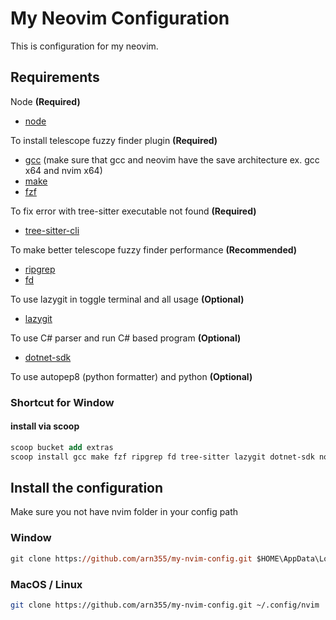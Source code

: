 # My Neovim Configuration

This is configuration for my neovim.

## Requirements

Node **(Required)**

- [node](https://nodejs.org/en/download/)

To install telescope fuzzy finder plugin **(Required)**

- [gcc](https://www.mingw-w64.org/) (make sure that gcc and neovim have the save architecture ex. gcc x64 and nvim x64)
- [make](https://www.gnu.org/software/make/)
- [fzf](https://github.com/junegunn/fzf)

To fix error with tree-sitter executable not found **(Required)**

- [tree-sitter-cli](https://github.com/tree-sitter/tree-sitter/blob/master/cli/README.md)

To make better telescope fuzzy finder performance **(Recommended)**

- [ripgrep](https://github.com/BurntSushi/ripgrep)
- [fd](https://github.com/sharkdp/fd)

To use lazygit in toggle terminal and all usage **(Optional)**

- [lazygit](https://github.com/jesseduffield/lazygit)

To use C# parser and run C# based program **(Optional)**

- [dotnet-sdk](https://dotnet.microsoft.com/en-us/download)

To use autopep8 (python formatter) and python **(Optional)**

### Shortcut for Window

#### install via scoop

```ps
scoop bucket add extras
scoop install gcc make fzf ripgrep fd tree-sitter lazygit dotnet-sdk nodejs-lts python
```

## Install the configuration

Make sure you not have nvim folder in your config path

### Window

```ps
git clone https://github.com/arn355/my-nvim-config.git $HOME\AppData\Local\nvim
```

### MacOS / Linux

```bash
git clone https://github.com/arn355/my-nvim-config.git ~/.config/nvim
```
